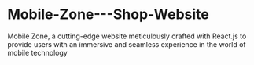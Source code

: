 # Mobile-Zone---Shop-Website
Mobile Zone, a cutting-edge website meticulously crafted with React.js to provide users with an immersive and seamless experience in the world of mobile technology
